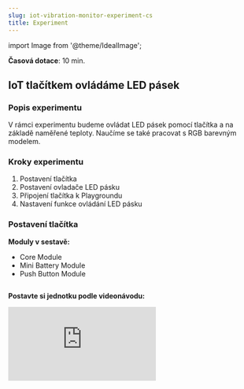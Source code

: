 ```yaml
---
slug: iot-vibration-monitor-experiment-cs
title: Experiment
---
```

import Image from '@theme/IdealImage';

**Časová dotace**: 10 min. 

## IoT tlačítkem ovládáme LED pásek

### Popis experimentu

V rámci experimentu budeme ovládat LED pásek pomocí tlačítka a na základě naměřené teploty. Naučíme se také pracovat s RGB barevným modelem.

### Kroky experimentu

1. Postavení tlačítka  
2. Postavení ovladače LED pásku
3. Připojení tlačítka k Playgroundu
4. Nastavení funkce ovládání LED pásku

### Postavení tlačítka

**Moduly v sestavě:**
* Core Module
* Mini Battery Module
* Push Button Module
  
<div class="container">
  <div class="row">
    <Image img={require('./push-button-canvas.webp')}/>
  </div>
</div>

**Postavte si jednotku podle videonávodu:**

<div style={{ position: 'relative', paddingBottom: '56.25%', height: 0, overflow: 'hidden' }}>
  <iframe
    src="https://www.youtube.com/embed/OCPPKXzCBg0?si=3rdvwsJo1E5zU_fb"
    title="YouTube video player"
    style={{ position: 'absolute', top: 0, left: 0, width: '100%', height: '100%' }}
    frameBorder="0"
    allow="accelerometer; autoplay; clipboard-write; encrypted-media; gyroscope; picture-in-picture; web-share"
    allowFullScreen
    referrerPolicy="strict-origin-when-cross-origin"
  />
</div>

### Postavení ovladače LED Pásku

**Moduly v sestavě:**

* Core Module
* Power Module
* LED Pásek

<div class="container">
  <div class="row">
    <Image img={require('./push-button-canvas.webp')}/>
  </div>
</div>

**Postavte si jednotku podle videonávodu:**

<div style={{ position: 'relative', paddingBottom: '56.25%', height: 0, overflow: 'hidden' }}>
  <iframe
   src="https://www.youtube.com/embed/idxAoc2q6O0?si=ngyG6Z1Jd1HGZTKZ"
    title="YouTube video player"
    style={{ position: 'absolute', top: 0, left: 0, width: '100%', height: '100%' }}
    frameBorder="0"
    allow="accelerometer; autoplay; clipboard-write; encrypted-media; gyroscope; picture-in-picture; web-share"
    allowFullScreen
    referrerPolicy="strict-origin-when-cross-origin"
  />
</div>




## Připojení jednotek do Playgroundu  
*(Pokud ještě aplikaci nemáte ve svém počítači, tak si ji prosím [stáhněte](https://github.com/hardwario/hardwario-playground/releases) a nainstalujte)*

1. Zasuňte do USB portu svého počítače **Radio Dongle**
2. Otevřete aplikaci **Playground** a běžte na záložku **Devices**
3. Vyberte váš **Radio Dongle** v nabídce USB zařízení a klikněte na **Connect**
4. Klikněte na **Start pairing**
5. Vložte do tlačítka baterie a v seznamu zařízení se vám objeví nové s označením `push-button:0`
6. Znovu klikněte na **Start pairing**
7. Připojte adaptér k ovladači LED pásku do zásuvky. V seznamu zařízení se vám objeví nové s označením `power-controller:0`

:::info

 Pokud se v seznamu objevilo nové zařízení, ale má jiné označení, bude potřeba do něj nahrát správný firmware.  
 Jak na nahrávání firmware se podívejte do tohoto návodu.  
 Pro tlačítko potřebujete firmware `twr-radio-push-button` a pro ovladač LED pásku `twr-radio-power-controller`.

:::

### Nastavení funkce zobrazení počtu zmáčknutí a teploty tlačítka

1. Přepněte se na záložku **Functions**
2. Proveďte import **flow**:

```json
[{"id":"e1c78aec22a2b30f","type":"tab","label":"IoT button","disabled":false,"info":""},{"id":"df77fa76ec57b83c","type":"mqtt in","z":"e1c78aec22a2b30f","name":"","topic":"node/push-button:0/push-button/-/event-count","qos":"2","datatype":"auto","broker":"a382db22.fb11e8","inputs":0,"x":200,"y":180,"wires":[["f459f618531641e5"]]},{"id":"db42bc1c50d5c6bf","type":"mqtt in","z":"e1c78aec22a2b30f","name":"","topic":"node/push-button:0/thermometer/0:1/temperature","qos":"2","datatype":"auto","broker":"29fba84a.b2af58","inputs":0,"x":210,"y":360,"wires":[["f285b637e508b347"]]},{"id":"f285b637e508b347","type":"ui_text","z":"e1c78aec22a2b30f","group":"57ff470b.93fdf8","order":3,"width":0,"height":0,"name":"","label":"Temperature","format":"{{msg.payload}}°C","layout":"row-spread","className":"","x":550,"y":360,"wires":[]},{"id":"f459f618531641e5","type":"ui_text","z":"e1c78aec22a2b30f","group":"57ff470b.93fdf8","order":4,"width":0,"height":0,"name":"","label":"Counter","format":"{{msg.payload}}","layout":"row-spread","className":"","x":540,"y":180,"wires":[]},{"id":"a382db22.fb11e8","type":"mqtt-broker","name":"","broker":"127.0.0.1","port":"1883","clientid":"","autoConnect":true,"usetls":false,"protocolVersion":"4","keepalive":"60","cleansession":true,"birthTopic":"","birthQos":"0","birthPayload":"","birthMsg":{},"closeTopic":"","closeQos":"0","closePayload":"","closeMsg":{},"willTopic":"","willQos":"0","willPayload":"","willMsg":{},"sessionExpiry":""},{"id":"29fba84a.b2af58","type":"mqtt-broker","name":"","broker":"127.0.0.1","port":"1883","clientid":"","autoConnect":true,"usetls":false,"protocolVersion":"4","keepalive":"60","cleansession":true,"birthTopic":"","birthQos":"0","birthPayload":"","birthMsg":{},"closeTopic":"","closePayload":"","closeMsg":{},"willTopic":"","willQos":"0","willPayload":"","willMsg":{},"sessionExpiry":""},{"id":"57ff470b.93fdf8","type":"ui_group","name":"Default","tab":"11207769.c31889","order":1,"disp":true,"width":"6","collapse":false},{"id":"11207769.c31889","type":"ui_tab","name":"Home","icon":"dashboard"}]
```
3. Klikněte na tlačítko **Deploy** vpravo nahoře.
4. Přepněte se na záložku **Messages**, pokud vše proběhlo správně, tak byste měli vidět příchozí zprávy z jednotky (push-button)
5. 
Přepněte se na záložku **Dashboard**, pokud vše proběhlo správně, tak byste měli vidět počet zmáčknutí tlačítka a jeho teplotu

:::info

Pozn.:
1. Pro urychlení odeslání dat na tlačítko dýchněte
2. Jednotka měří teplotu a data o teplotě odesílá do systému každých 15 min., a o zmáčknutí okamžitě
3. Jednotka odešle data ihned, pokud dojde mezi dvěma měřeními teploty k nárustu vyššímu než 0,2°C.

:::

### Nastavení funkce ovládání LED pásku

1. Přepněte se na záložku **Functions**
2. Proveďte import **flow**:
 ```json
[{"id":"b0e6a61052f6464e","type":"tab","label":"LED controler","disabled":false,"info":""},{"id":"c150a9bf93daec3d","type":"mqtt out","z":"b0e6a61052f6464e","name":"","topic":"node/power-controller:0/led-strip/-/color/set","qos":"","retain":"","respTopic":"","contentType":"","userProps":"","correl":"","expiry":"","broker":"54516ae2.8f3d14","x":910,"y":120,"wires":[]},{"id":"c1d16ecd5e7996a6","type":"mqtt in","z":"b0e6a61052f6464e","name":"","topic":"node/push-button:0/push-button/-/event-count","qos":"2","datatype":"auto","broker":"54516ae2.8f3d14","nl":false,"rap":false,"inputs":0,"x":200,"y":120,"wires":[["dc7bbeb8ef8e5bea"]]},{"id":"0e2d5607022ff3d2","type":"mqtt in","z":"b0e6a61052f6464e","name":"","topic":"node/push-button:0/thermometer/0:1/temperature","qos":"2","datatype":"auto","broker":"54516ae2.8f3d14","nl":false,"rap":false,"inputs":0,"x":210,"y":200,"wires":[["421ceca3a1e659e6"]]},{"id":"e3fdded3dab459dd","type":"change","z":"b0e6a61052f6464e","name":"Color change","rules":[{"t":"set","p":"payload","pt":"msg","to":"\"#FF0000\"","tot":"str"}],"action":"","property":"","from":"","to":"","reg":false,"x":640,"y":200,"wires":[["c150a9bf93daec3d"]]},{"id":"421ceca3a1e659e6","type":"switch","z":"b0e6a61052f6464e","name":"Condition","property":"payload","propertyType":"msg","rules":[{"t":"gt","v":"25","vt":"num"}],"checkall":"true","repair":false,"outputs":1,"x":480,"y":200,"wires":[["e3fdded3dab459dd"]]},{"id":"dc7bbeb8ef8e5bea","type":"change","z":"b0e6a61052f6464e","name":"Color change","rules":[{"t":"set","p":"payload","pt":"msg","to":"\"#0000FF\"","tot":"str"}],"action":"","property":"","from":"","to":"","reg":false,"x":640,"y":120,"wires":[["c150a9bf93daec3d"]]},{"id":"54516ae2.8f3d14","type":"mqtt-broker","name":"","broker":"localhost","port":"1883","clientid":"","autoConnect":true,"usetls":false,"protocolVersion":"4","keepalive":"60","cleansession":true,"birthTopic":"","birthQos":"0","birthPayload":"","birthMsg":{},"closeTopic":"","closePayload":"","closeMsg":{},"willTopic":"","willQos":"0","willPayload":"","willMsg":{},"sessionExpiry":""}]
```
3. Klikněte na tlačítko **Deploy** vpravo nahoře.
4. Přepněte se na záložku **Messages**, pokud vše proběhlo správně, tak byste měli vidět příchozí zprávy z ovladače (power-controller)
5. Flow je nyní nastavena tak, že po překročení teploty nad 25 °C změní barvu LED pásku na červenou a po stisknutí tlačítka se změní barva na modrou.
6. Pokud vše proběhlo správně, tak byste měli měnit barvu LED pásku podle zadané barvy.
   
